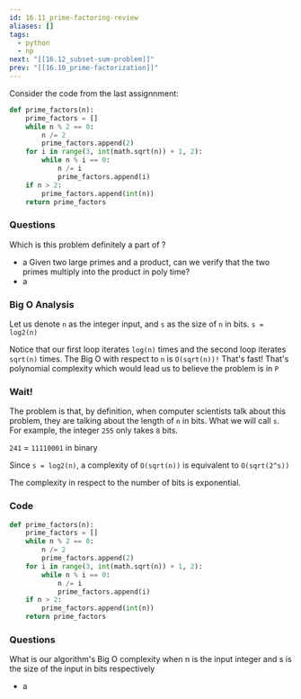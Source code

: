 ```yaml
---
id: 16.11_prime-factoring-review
aliases: []
tags:
  - python
  - np
next: "[[16.12_subset-sum-problem]]"
prev: "[[16.10_prime-factorization]]"
---
```


Consider the code from the last assignnment:

```python
def prime_factors(n):
    prime_factors = []
    while n % 2 == 0:
        n /= 2
        prime_factors.append(2)
    for i in range(3, int(math.sqrt(n)) + 1, 2):
        while n % i == 0:
            n /= i
            prime_factors.append(i)
    if n > 2:
        prime_factors.append(int(n))
    return prime_factors
```

### Questions
Which  is this problem definitely a part of ?
- a
Given two large primes and a product, can we verify that the two primes multiply into the product in poly time?
- a

### Big O Analysis
Let us denote `n` as the integer input, 
and `s` as the size of `n` in bits. `s = log2(n)`

Notice that our first loop iterates `log(n)` times and the second loop iterates `sqrt(n)` times. 
The Big O with respect to `n` is `O(sqrt(n))!` That's fast! 
That's polynomial complexity which would lead us to believe the problem is in `P`

### Wait!
The problem is that, by definition, when computer scientists talk about this problem,
they are talking about the length of `n` in bits. 
What we will call `s`. For example, the integer `255` only takes `8` bits.

`241` = `11110001` in binary

Since `s = log2(n)`, a complexity of `O(sqrt(n))` is equivalent to `O(sqrt(2^s))`

The complexity in respect to the number of bits is exponential.

### Code

``` python
def prime_factors(n):
    prime_factors = []
    while n % 2 == 0:
        n /= 2
        prime_factors.append(2)
    for i in range(3, int(math.sqrt(n)) + 1, 2):
        while n % i == 0:
            n /= i
            prime_factors.append(i)
    if n > 2:
        prime_factors.append(int(n))
    return prime_factors
```

### Questions
What is our algorithm's Big O complexity when n is the input  integer and s is the size of the input in  bits respectively
- a
